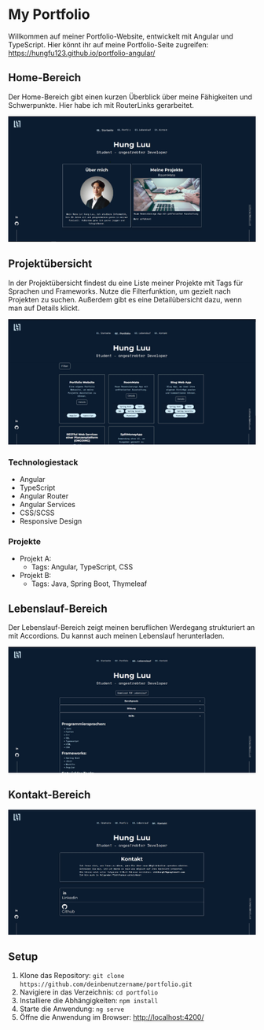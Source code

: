 # My Portfolio

Willkommen auf meiner Portfolio-Website, entwickelt mit Angular und TypeScript.
Hier könnt ihr auf meine Portfolio-Seite zugreifen: https://hungfu123.github.io/portfolio-angular/

## Home-Bereich

Der Home-Bereich gibt einen kurzen Überblick über meine Fähigkeiten und Schwerpunkte. Hier habe ich mit RouterLinks gerarbeitet.

![Homepage](images/home.jpg)

## Projektübersicht

In der Projektübersicht findest du eine Liste meiner Projekte mit Tags für Sprachen und Frameworks. Nutze die Filterfunktion, um gezielt nach Projekten zu suchen.  Außerdem gibt es eine Detailübersicht dazu, wenn man auf Details klickt.

![Homepage](images/project.jpg)



### Technologiestack
- Angular
- TypeScript
- Angular Router
- Angular Services
- CSS/SCSS
- Responsive Design

### Projekte

- Projekt A: 
  - Tags: Angular, TypeScript, CSS
- Projekt B:
  - Tags: Java, Spring Boot, Thymeleaf

## Lebenslauf-Bereich

Der Lebenslauf-Bereich zeigt meinen beruflichen Werdegang strukturiert an mit Accordions. Du kannst auch meinen Lebenslauf herunterladen.

![Homepage](images/resume.jpg)

## Kontakt-Bereich

![Homepage](images/kontakt.jpg)

## Setup

1. Klone das Repository: `git clone https://github.com/deinbenutzername/portfolio.git`
2. Navigiere in das Verzeichnis: `cd portfolio`
3. Installiere die Abhängigkeiten: `npm install`
4. Starte die Anwendung: `ng serve`
5. Öffne die Anwendung im Browser: [http://localhost:4200/](http://localhost:4200/)


